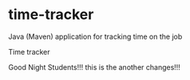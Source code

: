 # time-tracker
Java (Maven) application for tracking time on the job

Time tracker

Good Night Students!!!
this is the another changes!!!
